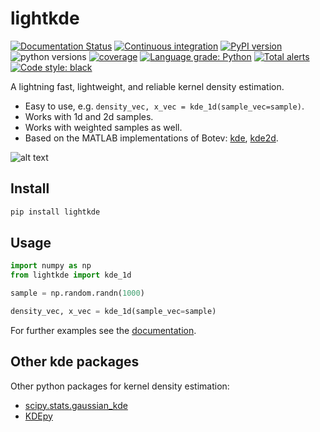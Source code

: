 # lightkde

[![Documentation Status](https://readthedocs.org/projects/lightkde/badge/?version=stable)](https://lightkde.readthedocs.io/en/stable/)
[![Continuous integration](https://github.com/rozsasarpi/lightkde/actions/workflows/push.yaml/badge.svg)](https://github.com/rozsasarpi/lightkde/actions)
[![PyPI version](https://img.shields.io/pypi/v/lightkde)](https://pypi.org/project/lightkde/)
![python versions](https://img.shields.io/pypi/pyversions/lightkde)
[![coverage](https://img.shields.io/endpoint?url=https://gist.githubusercontent.com/rozsasarpi/bafe6e5b1382e4c2c49156a01e4803f3/raw/lightkde_main_coverage.json)](https://en.wikipedia.org/wiki/Code_coverage)
[![Language grade: Python](https://img.shields.io/lgtm/grade/python/g/rozsasarpi/lightkde.svg?logo=lgtm&logoWidth=18)](https://lgtm.com/projects/g/rozsasarpi/lightkde/context:python)
[![Total alerts](https://img.shields.io/lgtm/alerts/g/rozsasarpi/lightkde.svg?logo=lgtm&logoWidth=18)](https://lgtm.com/projects/g/rozsasarpi/lightkde/alerts/)
[![Code style: black](https://img.shields.io/badge/code%20style-black-000000.svg)](https://github.com/psf/black)


A lightning fast, lightweight, and reliable kernel density estimation.

* Easy to use, e.g. ``density_vec, x_vec = kde_1d(sample_vec=sample)``\.
* Works with 1d and 2d samples.
* Works with weighted samples as well.
* Based on the MATLAB implementations of Botev:
  [kde](https://www.mathworks.com/matlabcentral/fileexchange/14034-kernel-density-estimator),
  [kde2d](https://www.mathworks.com/matlabcentral/fileexchange/17204-kernel-density-estimation).

![alt text](https://gist.githubusercontent.com/rozsasarpi/022fa396c919fbedabcd78fde9d1801a/raw/9822c2d457fcd5a7ef9b06350f14c9f16ae80b71/illustrative_image.svg)


## Install

```bash
pip install lightkde
```

## Usage

```python
import numpy as np
from lightkde import kde_1d

sample = np.random.randn(1000)

density_vec, x_vec = kde_1d(sample_vec=sample)
```

For further examples see the [documentation](https://lightkde.readthedocs.io/en/latest).

## Other kde packages

Other python packages for kernel density estimation:

* [scipy.stats.gaussian_kde](https://docs.scipy.org/doc/scipy/reference/generated/scipy.stats.gaussian_kde.html)
* [KDEpy](https://github.com/tommyod/KDEpy)
